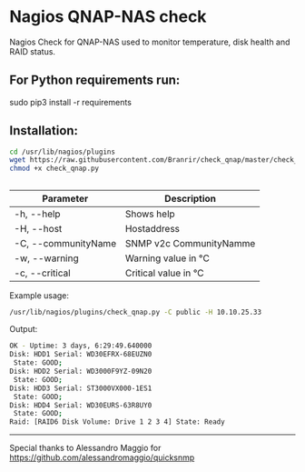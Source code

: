 # Nagios QNAP-NAS check

Nagios Check for QNAP-NAS used to monitor temperature, disk health and RAID status.

## For Python requirements run:

sudo pip3 install -r requirements

## Installation:

```bash
cd /usr/lib/nagios/plugins
wget https://raw.githubusercontent.com/Branrir/check_qnap/master/check_qnap.py
chmod +x check_qnap.py
```
## 

| Parameter | Description |
| --- | --- |
| -h, --help | Shows help |
| -H, --host | Hostaddress |
| -C, --communityName | SNMP v2c CommunityNamme |
| -w, --warning | Warning value in °C |
| -c, --critical | Critical value in °C |

Example usage:
```bash
/usr/lib/nagios/plugins/check_qnap.py -C public -H 10.10.25.33
```
Output: 
```bash
OK - Uptime: 3 days, 6:29:49.640000 
Disk: HDD1 Serial: WD30EFRX-68EUZN0
 State: GOOD; 
Disk: HDD2 Serial: WD3000F9YZ-09N20
 State: GOOD; 
Disk: HDD3 Serial: ST3000VX000-1ES1
 State: GOOD; 
Disk: HDD4 Serial: WD30EURS-63R8UY0
 State: GOOD; 
Raid: [RAID6 Disk Volume: Drive 1 2 3 4] State: Ready
```

-------
Special thanks to Alessandro Maggio for https://github.com/alessandromaggio/quicksnmp
